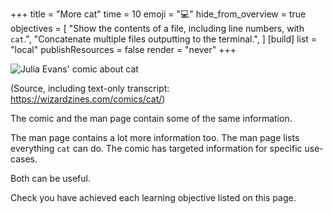 +++
title = "More cat"
time = 10
emoji = "💻"
hide_from_overview = true
objectives = [
  "Show the contents of a file, including line numbers, with `cat`.",
  "Concatenate multiple files outputting to the terminal.",
]
[build]
  list = "local"
  publishResources = false
  render = "never"
+++

![Julia Evans' comic about cat](https://wizardzines.com/images/uploads/cat.png)

(Source, including text-only transcript: https://wizardzines.com/comics/cat/)

The comic and the man page contain some of the same information.

The man page contains a lot more information too. The man page lists everything `cat` can do. The comic has targeted information for specific use-cases.

Both can be useful.

Check you have achieved each learning objective listed on this page.
